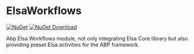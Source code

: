 # ElsaWorkflows

[![NuGet](https://img.shields.io/nuget/v/EasyAbp.ElsaWorkflows.svg?style=flat-square)](https://www.nuget.org/packages/EasyAbp.ElsaWorkflows)
[![NuGet Download](https://img.shields.io/nuget/dt/EasyAbp.ElsaWorkflows.svg?style=flat-square)](https://www.nuget.org/packages/EasyAbp.ElsaWorkflows)

Abp Elsa Workflows module, not only integrating Elsa Core library but also providing preset Elsa activities for the ABP framework.

